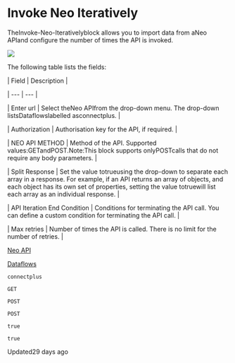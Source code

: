 # Invoke Neo Iteratively

TheInvoke-Neo-Iterativelyblock allows you to import data from aNeo APIand configure the number of times the API is invoked.

![](https://files.readme.io/c4bcb487cbb0fe30b9213793897481ca8875ad550b31069009d8a02ec6fe8215-image.png)

The following table lists the fields:

| Field | Description |

| --- | --- |

| Enter url | Select theNeo APIfrom the drop-down menu. The drop-down listsDataflowslabelled asconnectplus. |

| Authorization | Authorisation key for the API, if required. |

| NEO API METHOD | Method of the API. Supported values:GETandPOST.Note:This block supports onlyPOSTcalls that do not require any body parameters. |

| Split Response | Set the value totrueusing the drop-down to separate each array in a response. For example, if an API returns an array of objects, and each object has its own set of properties, setting the value totruewill list each array as an individual response. |

| API Iteration End Condition | Conditions for terminating the API call. You can define a custom condition for terminating the API call. |

| Max retries | Number of times the API is called. There is no limit for the number of retries. |



[Neo API](/reference/introduction-to-extension-platform)

[Dataflows](/reference/dataflows)

`connectplus`

`GET`

`POST`

`POST`

`true`

`true`

Updated29 days ago